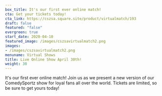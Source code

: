 ```yaml
---
box_title: It's our first ever online match!
cta: Get your tickets today!
cta_link: https://cszsa.square.site/product/virtualmatch/193
draft: false
featured: "false"
evergreen: true
start_date: 2020-04-10
featured_image: /images/cszsavirtualmatch2.png
images:
- /images/cszsavirtualmatch2.png
menuname: Virtual Shows
title: Live Online Show April 30th!
weight: 30
---
```


It's our first ever online match! Join us as we present a new version of our ComedySportz show for loyal fans all over the world. Tickets are limited, so be sure to get yours today!

